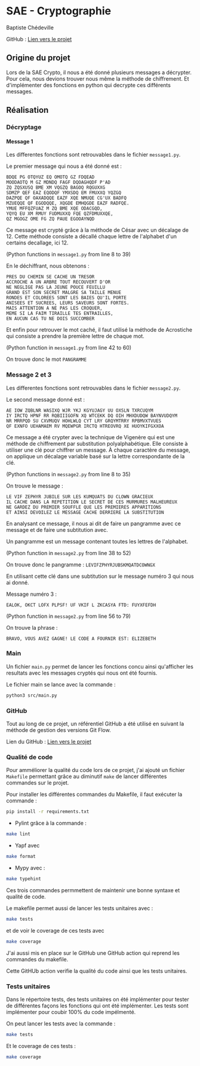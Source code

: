 # SAE - Cryptographie

Baptiste Chédeville  

GitHub : [Lien vers le projet](https://github.com/Baptched/SAE-Crypto)

## Origine du projet

Lors de la SAE Crypto, il nous a été donné plusieurs messages a décrypter.
Pour cela, nous devions trouver nous même la méthode de chiffrement.
Et d'implémenter des fonctions en python qui decrypte ces différents messages.

## Réalisation

### Décryptage 

#### Message 1

Les differentes fonctions sont retrouvables dans le fichier `message1.py`.

Le premier message qui nous a été donné est :

```
BDQE PG OTQYUZ EQ OMOTQ GZ FDQEAD
MOODAOTQ M GZ MDNDQ FAGF DQOAGHQDF P'AD
ZQ ZQSXUSQ BME XM VQGZQ BAGOQ RQGUXXG
SDMZP QEF EAZ EQODQF YMXSDQ EM FMUXXQ YQZGQ
DAZPQE QF OAXADQQE EAZF XQE NMUQE CG'UX BADFQ
MZUEQQE QF EGODQQE, XQGDE EMHQGDE EAZF RADFQE.
YMUE MFFQZFUAZ M ZQ BME XQE ODACGQD,
YQYQ EU XM RMUY FUDMUXXQ FQE QZFDMUXXQE,
QZ MGOGZ OME FG ZQ PAUE EGOOAYNQD
```

Ce message est crypté grâce à la méthode de César avec un décalage de 12. 
Cette méthode consiste a décallé chaque lettre de l'alphabet d'un certains decallage, ici 12.

(Python functions in `message1.py` from line 8 to 39)

En le déchiffrant, nous obtenons :

```
PRES DU CHEMIN SE CACHE UN TRESOR
ACCROCHE A UN ARBRE TOUT RECOUVERT D'OR
NE NEGLIGE PAS LA JEUNE POUCE FEUILLU
GRAND EST SON SECRET MALGRE SA TAILLE MENUE
RONDES ET COLOREES SONT LES BAIES QU'IL PORTE
ANISEES ET SUCREES, LEURS SAVEURS SONT FORTES.
MAIS ATTENTION A NE PAS LES CROQUER,
MEME SI LA FAIM TIRAILLE TES ENTRAILLES,
EN AUCUN CAS TU NE DOIS SUCCOMBER
```

Et enfin pour retrouver le mot caché, il faut utilisé la méthode de Acrostiche qui consiste a prendre la première lettre de chaque mot.

(Python function in `message1.py` from line 42 to 60)

On trouve donc le mot `PANGRAMME`


### Message 2 et 3

Les differentes fonctions sont retrouvables dans le fichier `message2.py`.

Le second message donné est :

```
AE IOW ZQBLNR WASIXQ WJR YKJ KGYUJAGY UU OXSLN TXRCUQYM
IY IRCTQ HPNF RR RQBIIIGOFN XQ WTCEKK DQ OIH MHXDUDQW BAYNVUDQYM
NR MRRPQD SU CXVMUQV HOHLWLQ CYT LRY GRQYMTRRY RPBMVXTVUES
QF EXNFO UEHAMAEM RV MQEWPGR IRCTQ HTREOVRQ XE HUOYKIFGXXOA
```

Ce message a été crypter avec la technique de Vigenère qui est une méthode de chiffrement par substitution polyalphabétique. Elle consiste à utiliser une clé  pour chiffrer un message. À chaque caractère du message, on applique un décalage variable basé sur la lettre correspondante de la clé.

(Python functions in `message2.py` from line 8 to 35)

On trouve le message :

```
LE VIF ZEPHYR JUBILE SUR LES KUMQUATS DU CLOWN GRACIEUX
IL CACHE DANS LA REPETITION LE SECRET DE CES MURMURES MALHEUREUX
NE GARDEZ DU PREMIER SOUFFLE QUE LES PREMIERES APPARITIONS
ET AINSI DEVOILEZ LE MESSAGE CACHE DERRIERE LA SUBSTITUTION
```

En analysant ce message, il nous ai dit de faire un pangramme avec ce message et de faire une subtitution avec.

Un pangramme est un message contenant toutes les lettres de l'alphabet.

(Python function in `message2.py` from line 38 to 52)

On trouve donc le pangramme : `LEVIFZPHYRJUBSKMQATDCOWNGX`

En utilisant cette clé dans une subtitution sur le message numéro 3 qui nous ai donné.

Message numéro 3 : 

```
EALOK, OKCT LOFX PLPSF! UF VKIF L ZKCASYA FTD: FUYXFEFDH
```

(Python function in `message2.py` from line 56 to 79)

On trouve la phrase :

```
BRAVO, VOUS AVEZ GAGNE! LE CODE A FOURNIR EST: ELIZEBETH
```

### Main

Un fichier `main.py` permet de lancer les fonctions concu ainsi qu'afficher les resultats avec les messages cryptés qui nous ont été fournis.

Le fichier main se lance avec la commande :

```bash
python3 src/main.py
```

### GitHub

Tout au long de ce projet, un référentiel GitHub a été utilisé en suivant la méthode de gestion des versions Git Flow.

Lien du GitHub : [Lien vers le projet](https://github.com/Baptched/SAE-Crypto)


### Qualité de code

Pour amméliorer la qualité du code lors de ce projet, j'ai ajouté un fichier `Makefile` permettant grâce au diminutif `make` de lancer différentes commandes sur le projet.

Pour installer les différentes commandes du Makefile, il faut exécuter la commande :

```bash
pip install -r requirements.txt
```

- Pylint grâce à la commande :

```bash
make lint
```

- Yapf avec 

```bash
make format
```

- Mypy avec :

```bash
make typehint
```

Ces trois commandes permmettent de maintenir une bonne syntaxe et qualité de code.

Le makefile permet aussi de lancer les tests unitaires avec :

```bash
make tests
```

et de voir le coverage de ces tests avec 

```bash
make coverage
```

J'ai aussi mis en place sur le GitHub une GitHub action qui reprend les commandes du makefile.

Cette GitHUb action verifie la qualité du code ainsi que les tests unitaires.

### Tests unitaires

Dans le répertoire tests, des tests unitaires on été implémenter pour tester de différentes façons les fonctions qui ont été implémenter.
Les tests sont implémenter pour coubir 100% du code impélmenté.

On peut lancer les tests avec la commande :

```bash
make tests
```

Et le coverage de ces tests :

```bash
make coverage
```
